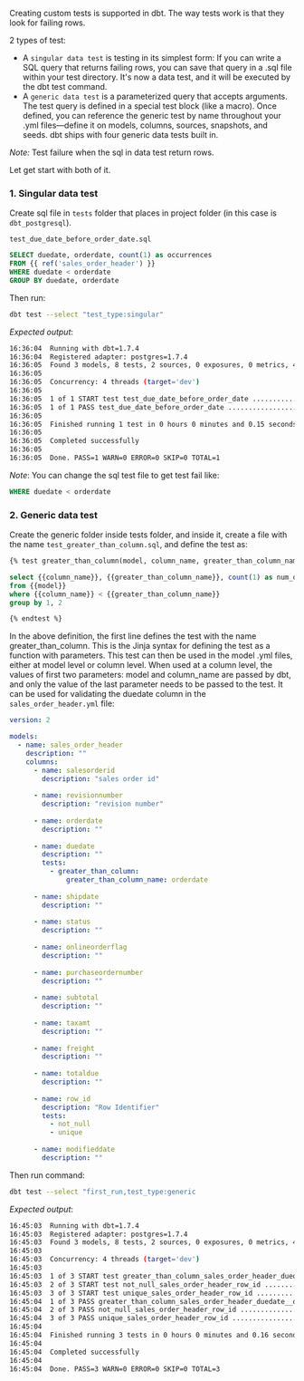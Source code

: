 Creating custom tests is supported in dbt. The way tests work is that they look for failing rows.

2 types of test:
- A `singular data test` is testing in its simplest form: If you can write a SQL query that returns failing rows, you can save that query in a .sql file within your test directory. It's now a data test, and it will be executed by the dbt test command.
- A `generic data test` is a parameterized query that accepts arguments. The test query is defined in a special test block (like a macro). Once defined, you can reference the generic test by name throughout your .yml files—define it on models, columns, sources, snapshots, and seeds. dbt ships with four generic data tests built in.

*Note:* Test failure when the sql in data test return rows.

Let get start with both of it.

### 1. Singular data test
Create sql file in `tests` folder that places in project folder (in this case is `dbt_postgresql`).

`test_due_date_before_order_date.sql`
```sql
SELECT duedate, orderdate, count(1) as occurrences
FROM {{ ref('sales_order_header') }}
WHERE duedate < orderdate
GROUP BY duedate, orderdate
```

Then run:
```bash
dbt test --select "test_type:singular"
```

*Expected output*:
```bash
16:36:04  Running with dbt=1.7.4
16:36:04  Registered adapter: postgres=1.7.4
16:36:05  Found 3 models, 8 tests, 2 sources, 0 exposures, 0 metrics, 401 macros, 0 groups, 0 semantic models
16:36:05  
16:36:05  Concurrency: 4 threads (target='dev')
16:36:05  
16:36:05  1 of 1 START test test_due_date_before_order_date .............................. [RUN]
16:36:05  1 of 1 PASS test_due_date_before_order_date .................................... [PASS in 0.04s]
16:36:05  
16:36:05  Finished running 1 test in 0 hours 0 minutes and 0.15 seconds (0.15s).
16:36:05  
16:36:05  Completed successfully
16:36:05  
16:36:05  Done. PASS=1 WARN=0 ERROR=0 SKIP=0 TOTAL=1
```

*Note*: You can change the sql test file to get test fail like:
```sql
WHERE duedate < orderdate
```

### 2. Generic data test

Create the generic folder inside tests folder, and inside it, create a file with the name `test_greater_than_column.sql`, and define the test as:
```sql
{% test greater_than_column(model, column_name, greater_than_column_name) %}

select {{column_name}}, {{greater_than_column_name}}, count(1) as num_occurrences
from {{model}}
where {{column_name}} < {{greater_than_column_name}}
group by 1, 2

{% endtest %}
```

In the above definition, the first line defines the test with the name greater_than_column. This is the Jinja syntax for defining the test as a function with parameters. This test can then be used in the model .yml files, either at model level or column level. When used at a column level, the values of first two parameters: model and column_name are passed by dbt, and only the value of the last parameter needs to be passed to the test. It can be used for validating the duedate column in the `sales_order_header.yml` file:
```yml
version: 2

models:
  - name: sales_order_header
    description: ""
    columns:
      - name: salesorderid
        description: "sales order id"
      
      - name: revisionnumber
        description: "revision number"
      
      - name: orderdate
        description: ""
      
      - name: duedate
        description: ""
        tests:
          - greater_than_column:
              greater_than_column_name: orderdate
      
      - name: shipdate
        description: ""
      
      - name: status
        description: ""
      
      - name: onlineorderflag
        description: ""
      
      - name: purchaseordernumber
        description: ""
      
      - name: subtotal
        description: ""
      
      - name: taxamt
        description: ""
      
      - name: freight
        description: ""
      
      - name: totaldue
        description: ""
      
      - name: row_id
        description: "Row Identifier"
        tests:
          - not_null
          - unique
      
      - name: modifieddate
        description: ""
```

Then run command:
```bash
dbt test --select "first_run,test_type:generic
```

*Expected output*:
```bash
16:45:03  Running with dbt=1.7.4
16:45:03  Registered adapter: postgres=1.7.4
16:45:03  Found 3 models, 8 tests, 2 sources, 0 exposures, 0 metrics, 402 macros, 0 groups, 0 semantic models
16:45:03  
16:45:03  Concurrency: 4 threads (target='dev')
16:45:03  
16:45:03  1 of 3 START test greater_than_column_sales_order_header_duedate__orderdate .... [RUN]
16:45:03  2 of 3 START test not_null_sales_order_header_row_id ........................... [RUN]
16:45:03  3 of 3 START test unique_sales_order_header_row_id ............................. [RUN]
16:45:04  1 of 3 PASS greater_than_column_sales_order_header_duedate__orderdate .......... [PASS in 0.06s]
16:45:04  2 of 3 PASS not_null_sales_order_header_row_id ................................. [PASS in 0.07s]
16:45:04  3 of 3 PASS unique_sales_order_header_row_id ................................... [PASS in 0.08s]
16:45:04  
16:45:04  Finished running 3 tests in 0 hours 0 minutes and 0.16 seconds (0.16s).
16:45:04  
16:45:04  Completed successfully
16:45:04  
16:45:04  Done. PASS=3 WARN=0 ERROR=0 SKIP=0 TOTAL=3
```